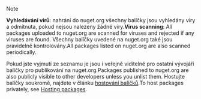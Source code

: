 > [!Note]
> <span data-ttu-id="a2378-101">**Vyhledávání virů**: nahrání do nuget.org všechny balíčky jsou vyhledány viry a odmítnuta, pokud nejsou nalezeny žádné viry.</span><span class="sxs-lookup"><span data-stu-id="a2378-101">**Virus scanning**: All packages uploaded to nuget.org are scanned for viruses and rejected if any viruses are found.</span></span> <span data-ttu-id="a2378-102">Všechny balíčky uvedené na nuget.org také jsou pravidelně kontrolovány.</span><span class="sxs-lookup"><span data-stu-id="a2378-102">All packages listed on nuget.org are also scanned periodically.</span></span>
>
> <span data-ttu-id="a2378-103">Pokud jste vyjmutí ze seznamu je jsou i veřejně viditelné pro ostatní vývojáři balíčky pro publikování na nuget.org.</span><span class="sxs-lookup"><span data-stu-id="a2378-103">Packages published to nuget.org are also publicly visible to other developers unless you unlist them.</span></span> <span data-ttu-id="a2378-104">Hostujte balíčky soukromě, najdete v článku [hostování balíčků](../../hosting-packages/overview.md).</span><span class="sxs-lookup"><span data-stu-id="a2378-104">To host packages privately, see [Hosting packages](../../hosting-packages/overview.md).</span></span>